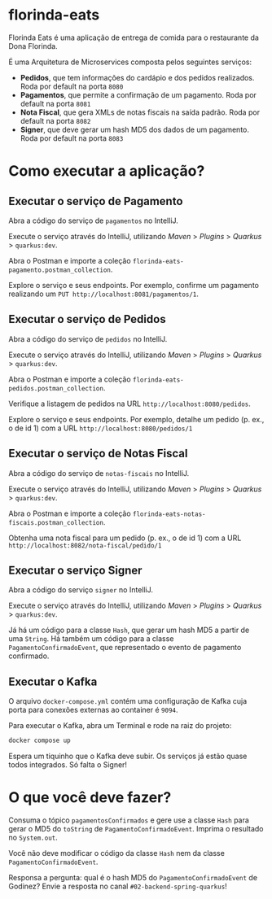 # florinda-eats

Florinda Eats é uma aplicação de entrega de comida para o restaurante da Dona Florinda.

É uma Arquitetura de Microservices composta pelos seguintes serviços:

- **Pedidos**, que tem informações do cardápio e dos pedidos realizados. Roda por default na porta `8080`
- **Pagamentos**, que permite a confirmação de um pagamento. Roda por default na porta `8081`
- **Nota Fiscal**, que gera XMLs de notas fiscais na saída padrão. Roda por default na porta `8082`
- **Signer**, que deve gerar um hash MD5 dos dados de um pagamento. Roda por default na porta `8083`

# Como executar a aplicação?

## Executar o serviço de Pagamento

Abra a código do serviço de `pagamentos` no IntelliJ.

Execute o serviço através do IntelliJ, utilizando _Maven_ > _Plugins_ > _Quarkus_ > `quarkus:dev`.

Abra o Postman e importe a coleção `florinda-eats-pagamento.postman_collection`.

Explore o serviço e seus endpoints. Por exemplo, confirme um pagamento realizando um `PUT http://localhost:8081/pagamentos/1`.

## Executar o serviço de Pedidos

Abra a código do serviço de `pedidos` no IntelliJ.

Execute o serviço através do IntelliJ, utilizando _Maven_ > _Plugins_ > _Quarkus_ > `quarkus:dev`.

Abra o Postman e importe a coleção `florinda-eats-pedidos.postman_collection`.

Verifique a listagem de pedidos na URL `http://localhost:8080/pedidos`.

Explore o serviço e seus endpoints. Por exemplo, detalhe um pedido (p. ex., o de id 1) com a URL `http://localhost:8080/pedidos/1`

## Executar o serviço de Notas Fiscal

Abra a código do serviço de `notas-fiscais` no IntelliJ.

Execute o serviço através do IntelliJ, utilizando _Maven_ > _Plugins_ > _Quarkus_ > `quarkus:dev`.

Abra o Postman e importe a coleção `florinda-eats-notas-fiscais.postman_collection`.

Obtenha uma nota fiscal para um pedido (p. ex., o de id 1) com a URL `http://localhost:8082/nota-fiscal/pedido/1`

## Executar o serviço Signer

Abra a código do serviço `signer` no IntelliJ.

Execute o serviço através do IntelliJ, utilizando _Maven_ > _Plugins_ > _Quarkus_ > `quarkus:dev`.

Já há um código para a classe `Hash`, que gerar um hash MD5 a partir de uma `String`.
Há também um código para a classe `PagamentoConfirmadoEvent`, que representado o evento de pagamento confirmado.

## Executar o Kafka

O arquivo `docker-compose.yml` contém uma configuração de Kafka cuja porta para conexões externas ao container é `9094`.

Para executar o Kafka, abra um Terminal e rode na raiz do projeto:

```sh
docker compose up
```

Espera um tiquinho que o Kafka deve subir. Os serviços já estão quase todos integrados. Só falta o Signer!

# O que você deve fazer?

Consuma o tópico `pagamentosConfirmados` e gere use a classe `Hash` para gerar o MD5 do `toString` de `PagamentoConfirmadoEvent`. Imprima o resultado no `System.out`.

Você não deve modificar o código da classe `Hash` nem da classe `PagamentoConfirmadoEvent`.

Responsa a pergunta: qual é o hash MD5 do `PagamentoConfirmadoEvent` de Godinez? Envie a resposta no canal `#02-backend-spring-quarkus`!
